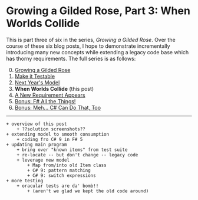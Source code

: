 Growing a Gilded Rose, Part 3: When Worlds Collide
===

This is part three of six in the series, _Growing a Gilded Rose_. Over the
course of these six blog posts, I hope to demonstrate incrementally
introducing many new concepts while extending a legacy code base which has
thorny requirements. The full series is as follows:

0. [Growing a Gilded Rose][0]
1. [Make it Testable][1]
1. [Next Year's Model][2]
1. **When Worlds Collide** (this post)
1. [A New Requirement Appears][4]
1. [Bonus: F# All the Things!][5]
1. [Bonus: Meh... C# Can Do That, Too][6]

---

```
+ overview of this post
    + ??solution screenshots??
+ extending model to smooth consumption
    + coding fro C# 9 in F# 5
+ updating main program
    + bring over "known items" from test suite
    + re-locate -- but don't change -- legacy code
    + leverage new model
        + Map from/into old Item class
        + C# 9: pattern matching
        + C# 9: switch expressions
+ more testing
    + oracular tests are da' bomb!!
        + (aren't we glad we kept the old code around)
```


[0]: https://paul.blasuc.ci/grow-a-rose.html
[1]: https://paul.blasuc.ci/rose-1-testable.html
[2]: https://paul.blasuc.ci/rose-2-model-fs.html
[3]: https://paul.blasuc.ci/rose-3-coalesce.html
[4]: https://paul.blasuc.ci/rose-4-extended.html
[5]: https://paul.blasuc.ci/rose-5-fs-alone.html
[6]: https://paul.blasuc.ci/rose-6-model-cs.html
[7]: https://github.com/pblasucci/GrowningGildedRose
